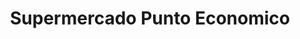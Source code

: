 ---
title: "Supermercado Punto Economico"
url: /san-juan-de-pasto/supermercado-punto-economico/
shop: supermercado
---